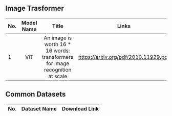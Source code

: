 ## Image Trasformer

|No.  |Model Name |Title |Links |Pub. |Code | 
|-----|:-----:|:-----:|:-----:|:--------:|:---:|
|1|ViT |An image is worth 16 * 16 words: transformers for image recognition at scale |https://arxiv.org/pdf/2010.11929.pdf |__ICLR 2021__| https://github.com/rwightman/pytorch-image-models|










## Common Datasets
|No. |Dataset Name |Download Link|
|-----|:-----:|:-----:|
